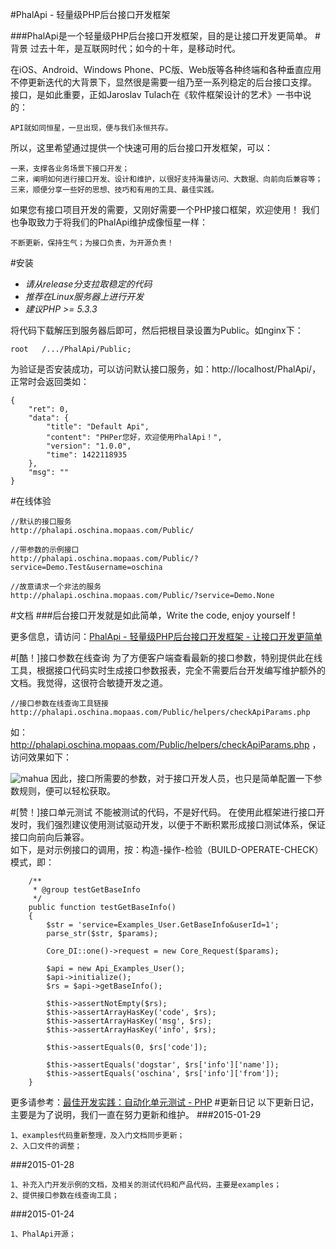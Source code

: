 #PhalApi - 轻量级PHP后台接口开发框架 


###PhalApi是一个轻量级PHP后台接口开发框架，目的是让接口开发更简单。
#背景
过去十年，是互联网时代；如今的十年，是移动时代。  
  
在iOS、Android、Windows Phone、PC版、Web版等各种终端和各种垂直应用不停更新迭代的大背景下，显然很是需要一组乃至一系列稳定的后台接口支撑。
接口，是如此重要，正如Jaroslav Tulach在《软件框架设计的艺术》一书中说的：
```
API就如同恒星，一旦出现，便与我们永恒共存。
```

所以，这里希望通过提供一个快速可用的后台接口开发框架，可以：

```
一来，支撑各业务场景下接口开发；
二来，阐明如何进行接口开发、设计和维护，以很好支持海量访问、大数据、向前向后兼容等；
三来，顺便分享一些好的思想、技巧和有用的工具、最佳实践。
```

如果您有接口项目开发的需要，又刚好需要一个PHP接口框架，欢迎使用！    我们也争取致力于将我们的PhalApi维护成像恒星一样：  
```
不断更新，保持生气；为接口负责，为开源负责！
```


#安装
+ *请从release分支拉取稳定的代码*
+ *推荐在Linux服务器上进行开发*
+ *建议PHP >= 5.3.3*

将代码下载解压到服务器后即可，然后把根目录设置为Public。如nginx下：

```
root   /.../PhalApi/Public;
```

为验证是否安装成功，可以访问默认接口服务，如：http://localhost/PhalApi/，正常时会返回类如：
```
{
    "ret": 0,
    "data": {
        "title": "Default Api",
        "content": "PHPer您好，欢迎使用PhalApi！",
        "version": "1.0.0",
        "time": 1422118935
    },
    "msg": ""
}
```
#在线体验
```
//默认的接口服务
http://phalapi.oschina.mopaas.com/Public/

//带参数的示例接口
http://phalapi.oschina.mopaas.com/Public/?service=Demo.Test&username=oschina

//故意请求一个非法的服务
http://phalapi.oschina.mopaas.com/Public/?service=Demo.None

```

#文档
###后台接口开发就是如此简单，Write the code, enjoy yourself !

更多信息，请访问：[PhalApi - 轻量级PHP后台接口开发框架 - 让接口开发更简单](http://my.oschina.net/u/256338/blog/363288)  

#[酷！]接口参数在线查询
为了方便客户端查看最新的接口参数，特别提供此在线工具，根据接口代码实时生成接口参数报表，完全不需要后台开发编写维护额外的文档。我觉得，这很符合敏捷开发之道。
```
//接口参数在线查询工具链接
http://phalapi.oschina.mopaas.com/Public/helpers/checkApiParams.php
```
如：http://phalapi.oschina.mopaas.com/Public/helpers/checkApiParams.php ，访问效果如下：

 ![mahua](http://static.oschina.net/uploads/space/2015/0128/010444_ytat_256338.png)
 因此，接口所需要的参数，对于接口开发人员，也只是简单配置一下参数规则，便可以轻松获取。
 
#[赞！]接口单元测试
不能被测试的代码，不是好代码。
在使用此框架进行接口开发时，我们强烈建议使用测试驱动开发，以便于不断积累形成接口测试体系，保证接口向前向后兼容。  
如下，是对示例接口的调用，按：构造-操作-检验（BUILD-OPERATE-CHECK）模式，即：  

```
    /**
     * @group testGetBaseInfo
     */
    public function testGetBaseInfo()
    {
        $str = 'service=Examples_User.GetBaseInfo&userId=1';
        parse_str($str, $params);

        Core_DI::one()->request = new Core_Request($params);

        $api = new Api_Examples_User();
        $api->initialize();
        $rs = $api->getBaseInfo();

        $this->assertNotEmpty($rs);
        $this->assertArrayHasKey('code', $rs);
        $this->assertArrayHasKey('msg', $rs);
        $this->assertArrayHasKey('info', $rs);

        $this->assertEquals(0, $rs['code']);

        $this->assertEquals('dogstar', $rs['info']['name']);
        $this->assertEquals('oschina', $rs['info']['from']);
    }
```
更多请参考：[最佳开发实践：自动化单元测试 - PHP](http://my.oschina.net/u/256338/blog/370605)
#更新日记
以下更新日记，主要是为了说明，我们一直在努力更新和维护。
###2015-01-29
```
1、examples代码重新整理，及入门文档同步更新；
2、入口文件的调整；
```

###2015-01-28
```
1、补充入门开发示例的文档，及相关的测试代码和产品代码，主要是examples；
2、提供接口参数在线查询工具；
```
###2015-01-24
```
1、PhalApi开源；
```